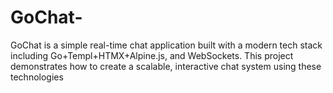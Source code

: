 # GoChat-
GoChat is a simple real-time chat application built with a modern tech stack including Go+Templ+HTMX+Alpine.js, and WebSockets. This project demonstrates how to create a scalable, interactive chat system using these technologies
